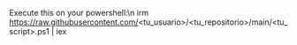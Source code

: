 Execute this on your powershell:\n
irm https://raw.githubusercontent.com/<tu_usuario>/<tu_repositorio>/main/<tu_script>.ps1 | iex
